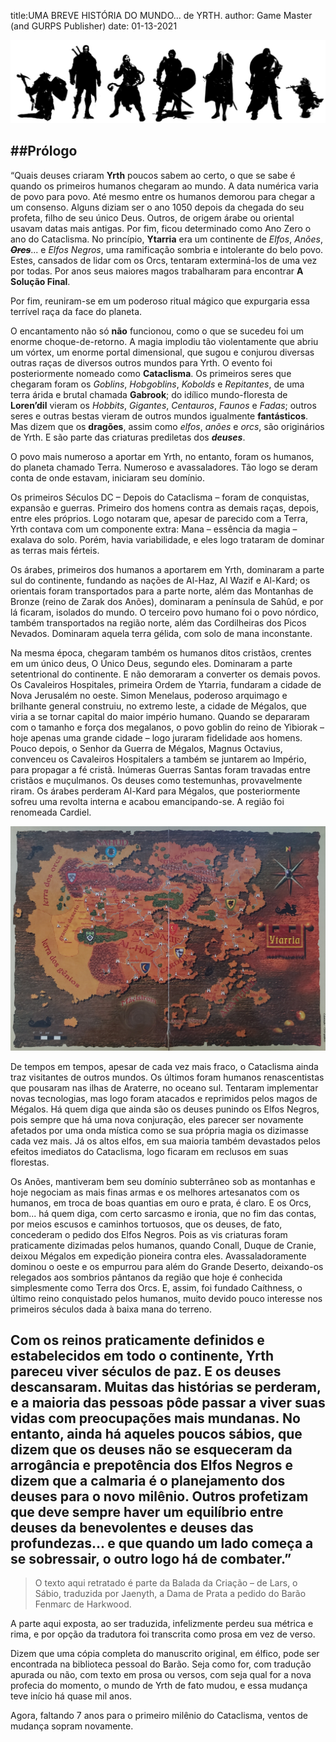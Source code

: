 title:UMA BREVE HISTÓRIA DO MUNDO... de YRTH.
author: Game Master (and GURPS Publisher)
date: 01-13-2021


![static ](images/logo_heros_rpg.jpeg) 

##Prólogo
---
“Quais deuses criaram **Yrth** poucos sabem ao certo, o que se sabe é quando os primeiros humanos chegaram ao mundo.
A data numérica varia de povo para povo. Até mesmo entre os humanos demorou para chegar a um consenso. Alguns diziam ser o ano 
1050 depois da chegada do seu profeta, filho de seu único Deus. Outros, de origem árabe ou oriental usavam datas mais 
antigas. Por fim, ficou determinado como Ano Zero o ano do Cataclisma.
No princípio, **Ytarria** era um continente de *Elfos*, *Anões*, ~~**_Orcs_**~~... e *Elfos Negros*, uma ramificação sombria e intolerante 
do belo povo. Estes, cansados de lidar com os Orcs, tentaram exterminá-los de uma vez por todas. Por anos seus maiores 
magos trabalharam para encontrar **A Solução Final**. 

Por fim, reuniram-se em um poderoso ritual mágico que expurgaria essa terrível raça da face do planeta.

O encantamento não só **não** funcionou, como o que se sucedeu foi um enorme choque-de-retorno. A magia implodiu tão 
violentamente que abriu um vórtex, um enorme portal dimensional, que sugou e conjurou diversas outras raças de diversos 
outros mundos para Yrth. O evento foi posteriormente nomeado como **Cataclisma**.
Os primeiros seres que chegaram foram os *Goblins*, *Hobgoblins*, *Kobolds* e *Repitantes*, de uma terra árida e brutal chamada 
**Gabrook**; do idílico mundo-floresta de **Loren’dil** vieram os *Hobbits*, *Gigantes*, *Centauros*, *Faunos* e *Fadas*; outros seres e 
outras bestas vieram de outros mundos igualmente **fantásticos**. Mas dizem que os **dragões**, assim como *elfos*, *anões* e *orcs*, 
são originários de Yrth. E são parte das criaturas prediletas dos **_deuses_**.

O povo mais numeroso a aportar em Yrth, no entanto, foram os humanos, do planeta chamado Terra. Numeroso e avassaladores. Tão 
logo se deram conta de onde estavam, iniciaram seu domínio.

Os primeiros Séculos DC – Depois do Cataclisma – foram de conquistas, expansão e guerras. Primeiro dos homens contra as 
demais raças, depois, entre eles próprios. Logo notaram que, apesar de parecido com a Terra, Yrth contava com um 
componente extra: Mana – essência da magia – exalava do solo. Porém, havia variabilidade, e eles logo trataram de 
dominar as terras mais férteis.

Os árabes, primeiros dos humanos a aportarem em Yrth, dominaram a parte sul do continente, fundando as nações de 
Al-Haz, Al Wazif e Al-Kard; os orientais foram transportados para a parte norte, além das Montanhas de Bronze 
(reino de Zarak dos Anões), dominaram a península de Sahûd, e por lá ficaram, isolados do mundo. O terceiro povo 
humano foi o povo nórdico, também transportados na região norte, além das Cordilheiras dos Picos Nevados. Dominaram 
aquela terra gélida, com solo de mana inconstante.

Na mesma época, chegaram também os humanos ditos cristãos, crentes em um único deus, O Único Deus, segundo eles. 
Dominaram a parte setentrional do continente. E não demoraram a converter os demais povos. Os Cavaleiros Hospitales, 
primeira Ordem de Ytarria, fundaram a cidade de Nova Jerusalém no oeste.  Simon Menelaus, poderoso arquimago e 
brilhante general construiu, no extremo leste, a cidade de Mégalos, que viria a se tornar capital do maior império humano. 
Quando se depararam com o tamanho e força dos megalanos, o povo goblin do reino de Yibiorak – hoje apenas uma grande 
cidade – logo juraram fidelidade aos homens. Pouco depois, o Senhor da Guerra de Mégalos, Magnus Octavius, convenceu os 
Cavaleiros Hospitalers a também se juntarem ao Império, para propagar a fé cristã. 
Inúmeras Guerras Santas foram travadas entre cristãos e muçulmanos. Os deuses como testemunhas, provavelmente riram. Os 
árabes perderam Al-Kard para Mégalos, que posteriormente sofreu uma revolta interna e acabou emancipando-se. A região 
foi renomeada Cardiel.

![static](images/mapa_yrth.jpg) 

De tempos em tempos, apesar de cada vez mais fraco, o Cataclisma ainda traz visitantes de outros mundos. Os últimos 
foram humanos renascentistas que pousaram nas ilhas de Araterre, no oceano sul. Tentaram implementar novas tecnologias, 
mas logo foram atacados e reprimidos pelos magos de Mégalos.
Há quem diga que ainda são os deuses punindo os Elfos Negros, pois sempre que há uma nova conjuração, eles parecer ser 
novamente afetados por uma onda mística como se sua própria magia os dizimasse cada vez mais.
Já os altos elfos, em sua maioria também devastados pelos efeitos imediatos do Cataclisma, logo ficaram em reclusos em 
suas florestas.

Os Anões, mantiveram bem seu domínio subterrâneo sob as montanhas e hoje negociam as mais finas armas e os melhores 
artesanatos com os humanos, em troca de boas quantias em ouro e prata, é claro.
E os Orcs, bom... há quem diga, com certo sarcasmo e ironia, que no fim das contas, por meios escusos e caminhos 
tortuosos, que os deuses, de fato, concederam o pedido dos Elfos Negros. Pois as vis criaturas foram praticamente 
dizimadas pelos humanos, quando Conall, Duque de Cranie, deixou Mégalos em expedição pioneira contra eles. 
Avassaladoramente dominou o oeste e os empurrou para além do Grande Deserto, deixando-os relegados aos sombrios pântanos
da região que hoje é conhecida simplesmente como Terra dos Orcs. 
E, assim, foi fundado Caíthness, o último reino conquistado pelos humanos, muito devido pouco interesse nos primeiros 
séculos dada à baixa mana do terreno.

Com os reinos praticamente definidos e estabelecidos em todo o continente, Yrth pareceu viver séculos de paz. E os 
deuses descansaram. Muitas das histórias se perderam, e a maioria das pessoas pôde passar a viver suas vidas com preocupações mais mundanas. 
No entanto, ainda há aqueles poucos sábios, que dizem que os deuses não se esqueceram da arrogância e prepotência dos 
Elfos Negros e dizem que a calmaria é o planejamento dos deuses para o novo milênio. Outros profetizam que deve sempre 
haver um equilíbrio entre deuses da benevolentes e deuses das profundezas... e que quando um lado começa a se sobressair, 
o outro logo há de combater.”
---

> O texto aqui retratado é parte da Balada da Criação – de Lars, o Sábio, traduzida por Jaenyth, a Dama de Prata a pedido 
do Barão Fenmarc de Harkwood. 

A parte aqui exposta, ao ser traduzida, infelizmente perdeu sua métrica e rima, e por 
opção da tradutora foi transcrita como prosa em vez de verso. 

Dizem que uma cópia completa do manuscrito original, em élfico, pode ser encontrada na biblioteca pessoal do Barão.
Seja como for, com tradução apurada ou não, com texto em prosa ou versos, com seja qual for a nova profecia do momento, 
o mundo de Yrth de fato mudou, e essa mudança teve início há quase mil anos.

Agora, faltando 7 anos para o primeiro milênio do Cataclisma, ventos de mudança sopram novamente. 